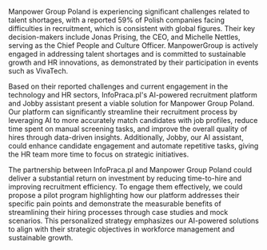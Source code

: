 Manpower Group Poland is experiencing significant challenges related to talent shortages, with a reported 59% of Polish companies facing difficulties in recruitment, which is consistent with global figures. Their key decision-makers include Jonas Prising, the CEO, and Michelle Nettles, serving as the Chief People and Culture Officer. ManpowerGroup is actively engaged in addressing talent shortages and is committed to sustainable growth and HR innovations, as demonstrated by their participation in events such as VivaTech.

Based on their reported challenges and current engagement in the technology and HR sectors, InfoPraca.pl's AI-powered recruitment platform and Jobby assistant present a viable solution for Manpower Group Poland. Our platform can significantly streamline their recruitment process by leveraging AI to more accurately match candidates with job profiles, reduce time spent on manual screening tasks, and improve the overall quality of hires through data-driven insights. Additionally, Jobby, our AI assistant, could enhance candidate engagement and automate repetitive tasks, giving the HR team more time to focus on strategic initiatives.

The partnership between InfoPraca.pl and Manpower Group Poland could deliver a substantial return on investment by reducing time-to-hire and improving recruitment efficiency. To engage them effectively, we could propose a pilot program highlighting how our platform addresses their specific pain points and demonstrate the measurable benefits of streamlining their hiring processes through case studies and mock scenarios. This personalized strategy emphasizes our AI-powered solutions to align with their strategic objectives in workforce management and sustainable growth.
```